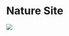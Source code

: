 <h1>Nature Site</h1>
<img src='https://user-images.githubusercontent.com/87427194/146200013-dfdefb1e-c150-4795-a5c8-1ca4d1b3efd2.png'/>





